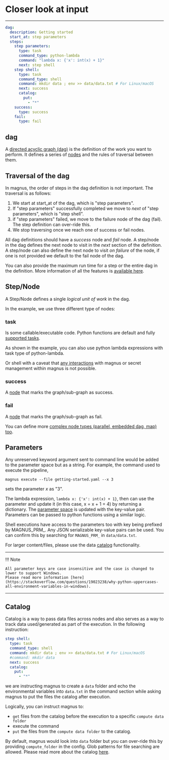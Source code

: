 # Closer look at input

---

``` yaml
dag:
  description: Getting started
  start_at: step parameters
  steps:
    step parameters:
      type: task
      command_type: python-lambda
      command: "lambda x: {'x': int(x) + 1}"
      next: step shell
    step shell:
      type: task
      command_type: shell
      command: mkdir data ; env >> data/data.txt # For Linux/macOS
      next: success
      catalog:
        put:
          - "*"
    success:
      type: success
    fail:
      type: fail
```

## dag

A [directed acyclic graph (dag)](../../concepts/dag) is the definition of the work you want to perform. 
It defines a series of [nodes](../../concepts/nodes) and the rules of traversal between them. 

## Traversal of the dag

In magnus, the order of steps in the dag definition is not important. The traversal is as follows:

1. We start at start_at of the dag, which is "step parameters".
2. If "step parameters" successfully completed we move to *next* of "step parameters", which is "step shell".
3. if "step parameters" failed, we move to the failure node of the dag (fail). The step definition can over-ride this. 
4. We stop traversing once we reach one of success or fail nodes.

All dag definitions should have a *success* node and *fail* node. A step/node in the dag defines the next node to 
visit in the *next* section of the definition. A step/node can also define the next node to visit *on failure* 
of the node, if one is not provided we default to the fail node of the dag. 

You can also provide the maximum run time for a step or the entire dag in the definition. More information of all 
the features is [available here](../../concepts/dag). 


## Step/Node

A Step/Node defines a single *logical unit of work* in the dag. 

In the example, we use three different type of nodes:

### task

  Is some callable/executable code. 
  Python functions are default and fully [supported tasks](../../concepts/nodes/#task).

  As shown in the example, you can also use python lambda expressions with task type of python-lambda.
  
  Or shell with a caveat that [any interactions](../brief-concepts-output/#interaction_in_code) with magnus or 
  secret management within magnus is not possible.

### success
  
  A [node](../../concepts/nodes/#success) that marks the graph/sub-graph as success.

### fail
  
  A [node](../../concepts/nodes/#fail) that marks the graph/sub-graph as fail.


You can define more [complex node types (parallel, embedded dag, map) too](../../concepts/nodes/#nodes). 

## Parameters

Any unreserved keyword argument sent to command line would be added to the parameter 
space but as a string. For example, the command used to execute the pipeline,

```magnus execute --file getting-started.yaml --x 3```

sets the parameter *x* as "3".  

The lambda expression, ```lambda x: {'x': int(x) + 1}```, then can use the parameter and update it 
(in this case, x = x + 1 = 4) by returning a dictionary. The [parameter space](../../concepts/nodes/#passing_data) 
is updated with the key-value pair. Parameters can be passed to python functions using a similar logic.

Shell executions have access to the parameters too with key being prefixed by MAGNUS_PRM_. Any JSON serializable
key-value pairs can be used. You can confirm this by searching for ```MAGNUS_PRM_``` in ```data/data.txt```.

For larger content/files, please use the data [catalog](../../concepts/catalog) 
functionality.

---
!!! Note

    All parameter keys are case insensitive and the case is changed to lower to support Windows.
    Please read more information [here](https://stackoverflow.com/questions/19023238/why-python-uppercases-all-environment-variables-in-windows).

---


## Catalog

Catalog is a way to pass data files across nodes and also serves as a way to track data used/generated as part of the
execution. In the following instruction:

```yaml
step shell:
  type: task
  command_type: shell
  command: mkdir data ; env >> data/data.txt # For Linux/macOS
  #command: mkdir data
  next: success
  catalog:
    put:
      - "*"
```

we are instructing magnus to create a ```data``` folder and echo the environmental variables into ```data.txt``` in 
the command section while asking magnus to put the files the catalog after execution.

Logically, you can instruct magnus to:

- ```get``` files from the catalog before the execution to a specific ```compute data folder```
- execute the command 
- ```put``` the files from the ```compute data folder``` to the catalog.

By default, magnus would look into ```data``` folder but you can over-ride this by providing ```compute_folder``` in the
config. Glob patterns for file searching are allowed. Please read more about the catalog [here](../../concepts/catalog).